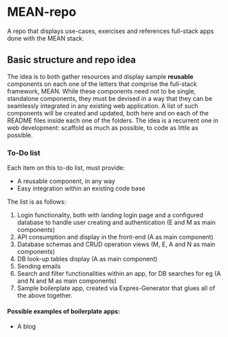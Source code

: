 # MEAN-repo
A repo that displays use-cases, exercises and references full-stack apps done with the MEAN stack.

## Basic structure and repo idea
The idea is to both gather resources and display sample **reusable** components on each one of the letters that comprise the full-stack framework, MEAN.
While these components need not to be single, standalone components, they must be devised in a way that they can be seamlessly integrated in any existing web application. A list of such components will be created and updated, both here and on each of the README files inside each one of the folders. The idea is a recurrent one in web development: scaffold as much as possible, to code as little as possible.

### To-Do list
Each item on this to-do list, must provide:
* A reusable component, in any way
* Easy integration within an existing code base

The list is as follows:

1. Login functionality, both with landing login page and a configured database to handle user creating and authentication (E and M as main components)
2. API consumption and display in the front-end (A as main component)
3. Database schemas and CRUD operation views (M, E, A and N as main components)
4. DB look-up tables display (A as main component)
5. Sending emails
6. Search and filter functionalities within an app, for DB searches for eg (A and N and M as main components)
7. Sample boilerplate app, created via Expres-Generator that glues all of the above together.

#### Possible examples of boilerplate apps:
- A blog
